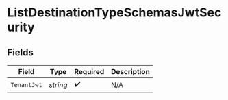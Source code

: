 # ListDestinationTypeSchemasJwtSecurity


## Fields

| Field              | Type               | Required           | Description        |
| ------------------ | ------------------ | ------------------ | ------------------ |
| `TenantJwt`        | *string*           | :heavy_check_mark: | N/A                |